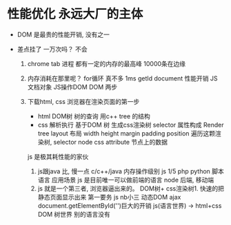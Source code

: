 # 性能优化 永远大厂的主体

- DOM 是最贵的性能开销, 没有之一

- 差点挂了
    一万次吗？ 不会
    1. chrome tab 进程 都有一定的内存的最高峰
        10000条在边缘
    2. 内存消耗在那里呢？
        for循环 真不多 1ms
        getId document 性能开销
            JS 文档对象 JS操作DOM
    DOM 两步
    1. 下载html, css 浏览器在渲染页面的第一步
        - html DOM树 树的查询 用c++
            tree 的结构
        - css 解析执行 基于DOM 树 生成css渲染树 selector 属性构成
        Render tree layout 布局 width height margin padding position
        遍历这颗渲染树, 
        selector node css 
        attribute 节点上的数据
        
        js 是极其耗性能的家伙
        1. js跟java 比, 慢一点
            c/c++/java 内存操作级别
            js 1/5 php python 脚本语言
            应用场景 js 是目前唯一可以做前端的语言
            node 后端, 移动端 
        2. js 就是一个第三者, 浏览器逼出来的。
            DOM树+ css渲染树1. 快速的把静态页面显示出来 第一要务
            js  nb小三 动态DOM ajax 
            document.getElementById('')巨大的开销
            js(语言世界) -> html+css DOM 树世界
            别的语言没有

